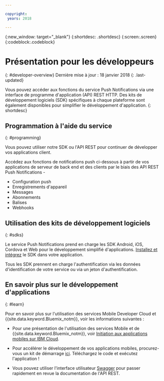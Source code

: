 ```yaml
---

copyright:
 years: 2018

---
```


{:new_window: target="_blank"}
{:shortdesc: .shortdesc}
{:screen:.screen}
{:codeblock:.codeblock}

# Présentation pour les développeurs
{: #developer-overview}
Dernière mise à jour : 18 janvier 2018
{: .last-updated}

Vous pouvez accéder aux fonctions du service Push Notifications via une interface de programme d'application (API) REST HTTP. Des kits de développement logiciels (SDK) spécifiques à chaque plateforme sont également disponibles pour simplifier le développement d'application.
{: shortdesc}

## Programmation à l'aide du service
{: #programming}

Vous pouvez utiliser notre SDK ou l'API REST pour continuer de développer vos applications client.

Accédez aux fonctions de notifications push ci-dessous à partir de vos applications de serveur de back end et des clients par le biais des API REST Push Notifications -

 - Configuration push
 - Enregistrements d'appareil
 - Messages
 - Abonnements
 - Balises
 - Webhooks


## Utilisation des kits de développement logiciels
{: #sdks}

Le service Push Notifications prend en charge les SDK Android, iOS, Cordova et Web pour le développement simplifié d'applications. [Installez et intégrez](install-sdk.html) le SDK dans votre application. 

Tous les SDK prennent en charge l'authentification via les données d'identification de votre service ou via un jeton d'authentification. 

## En savoir plus sur le développement d'applications
{: #learn}

Pour en savoir plus sur l'utilisation des services Mobile Developer Cloud et {{site.data.keyword.Bluemix_notm}}, voir les informations suivantes :

-   Pour une présentation de l'utilisation des services Mobile et de {{site.data.keyword.Bluemix_notm}}, voir [Initiation aux applications mobiles sur IBM Cloud](/docs/services/mobile/index.html).

-   Pour accélérer le développement de vos applications mobiles, procurez-vous un kit de démarrage [ici](https://console.bluemix.net/developer/mobile/dashboard). Téléchargez le code et exécutez l'application !

-	Vous pouvez utiliser l'interface utilisateur [Swagger](https://imfpush.{DomainName}/imfpush/) pour passer rapidement en revue la documentation de l'API REST.
